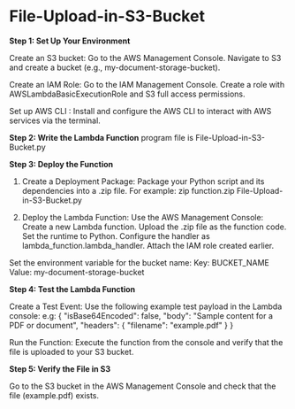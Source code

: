 # File-Upload-in-S3-Bucket

**Step 1: Set Up Your Environment**

Create an S3 bucket:
Go to the AWS Management Console.
Navigate to S3 and create a bucket (e.g., my-document-storage-bucket).

Create an IAM Role:
Go to the IAM Management Console.
Create a role with AWSLambdaBasicExecutionRole and S3 full access permissions.

Set up AWS CLI :
Install and configure the AWS CLI to interact with AWS services via the terminal.

**Step 2: Write the Lambda Function**
program file is File-Upload-in-S3-Bucket.py 

**Step 3: Deploy the Function**

1. Create a Deployment Package:
Package your Python script and its dependencies into a .zip file.
For example: zip function.zip File-Upload-in-S3-Bucket.py

2. Deploy the Lambda Function:
Use the AWS Management Console:
Create a new Lambda function.
Upload the .zip file as the function code.
Set the runtime to Python.
Configure the handler as lambda_function.lambda_handler.
Attach the IAM role created earlier.

Set the environment variable for the bucket name:
Key: BUCKET_NAME
Value: my-document-storage-bucket

**Step 4: Test the Lambda Function**

Create a Test Event: Use the following example test payload in the Lambda console:
e.g: {
    "isBase64Encoded": false,
    "body": "Sample content for a PDF or document",
    "headers": {
        "filename": "example.pdf"
    }
}

Run the Function:
Execute the function from the console and verify that the file is uploaded to your S3 bucket.

**Step 5: Verify the File in S3**

Go to the S3 bucket in the AWS Management Console and check that the file (example.pdf) exists.

